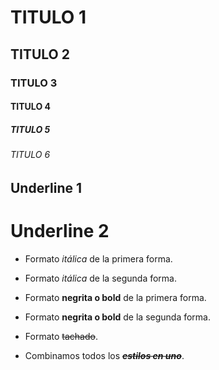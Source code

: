 # TITULO 1
## TITULO 2
### TITULO 3
#### TITULO 4
##### TITULO 5
###### TITULO 6

Underline 1
-----------

Underline 2
============

- Formato *itálica* de la primera forma.
- Formato _itálica_ de la segunda forma.
- Formato **negrita o bold** de la primera forma.
- Formato __negrita o bold__ de la segunda forma.
- Formato ~~tachado~~.

- Combinamos todos los _**~~estilos en uno~~**_.




